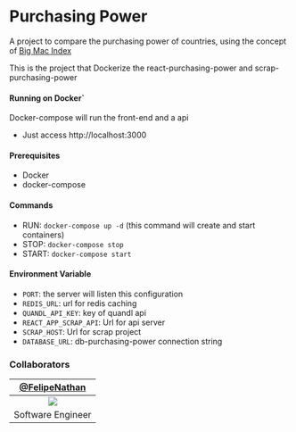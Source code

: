 # Purchasing Power
A project to compare the purchasing power of countries, using the concept of [Big Mac Index](https://pt.wikipedia.org/wiki/%C3%8Dndice_Big_Mac)

This is the project that Dockerize the react-purchasing-power and scrap-purchasing-power


#### Running on Docker`

Docker-compose will run the front-end and a api

* Just access http://localhost:3000

#### Prerequisites
* Docker
* docker-compose

#### Commands
* RUN: `docker-compose up -d` (this command will create and start containers)
* STOP: `docker-compose stop`
* START: `docker-compose start`

#### Environment Variable
* `PORT`: the server will listen this configuration
* `REDIS_URL`: url for redis caching
* `QUANDL_API_KEY`: key of quandl api
* `REACT_APP_SCRAP_API`: Url for api server
* `SCRAP_HOST`: Url for scrap project
* `DATABASE_URL`: db-purchasing-power connection string

### Collaborators
| [@FelipeNathan][felipenathan] |
| :-------------------------------: |
|       ![][p_felipenathan]         |
|         Software Engineer         |

[felipenathan]: http://github.com/FelipeNathan
[p_felipenathan]: https://avatars2.githubusercontent.com/u/16759812?s=100&v=4git
